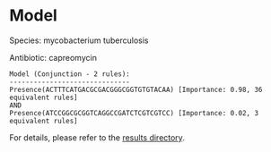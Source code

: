 
# Model

Species: mycobacterium tuberculosis

Antibiotic: capreomycin

```
Model (Conjunction - 2 rules):
------------------------------
Presence(ACTTTCATGACGCGACGGGCGGTGTGTACAA) [Importance: 0.98, 36 equivalent rules]
AND
Presence(ATCCGGCGCGGTCAGGCCGATCTCGTCGTCC) [Importance: 0.02, 3 equivalent rules]

```

For details, please refer to the [results directory](../../../../../results/scm_b/mycobacterium+tuberculosis/capreomycin/repeat_9/).


